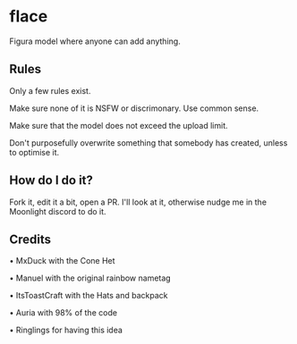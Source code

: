 # flace
Figura model where anyone can add anything.

## Rules

Only a few rules exist.

Make sure none of it is NSFW or discrimonary. Use common sense.

Make sure that the model does not exceed the upload limit.

Don't purposefully overwrite something that somebody has created, unless to optimise it.

## How do I do it?

Fork it, edit it a bit, open a PR. I'll look at it, otherwise nudge me in the Moonlight discord to do it.

## Credits

• MxDuck with the Cone Het

• Manuel with the original rainbow nametag

• ItsToastCraft with the Hats and backpack

• Auria with 98% of the code

• Ringlings for having this idea
